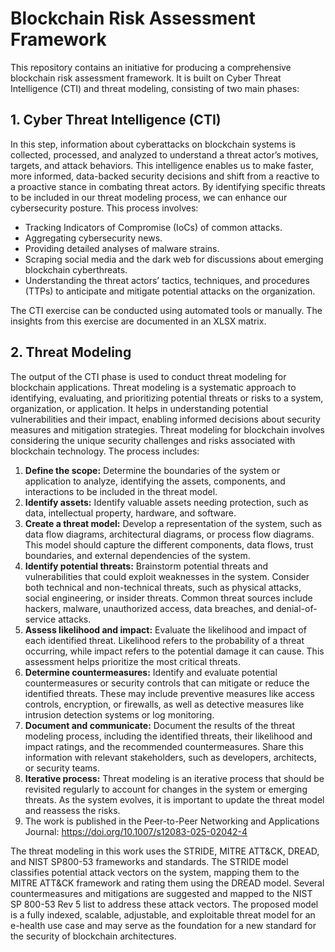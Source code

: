 # Blockchain Risk Assessment Framework

This repository contains an initiative for producing a comprehensive blockchain risk assessment framework. It is built on Cyber Threat Intelligence (CTI) and threat modeling, consisting of two main phases:

## 1. Cyber Threat Intelligence (CTI)

In this step, information about cyberattacks on blockchain systems is collected, processed, and analyzed to understand a threat actor’s motives, targets, and attack behaviors. This intelligence enables us to make faster, more informed, data-backed security decisions and shift from a reactive to a proactive stance in combating threat actors. By identifying specific threats to be included in our threat modeling process, we can enhance our cybersecurity posture. This process involves:

- Tracking Indicators of Compromise (IoCs) of common attacks.
- Aggregating cybersecurity news.
- Providing detailed analyses of malware strains.
- Scraping social media and the dark web for discussions about emerging blockchain cyberthreats.
- Understanding the threat actors’ tactics, techniques, and procedures (TTPs) to anticipate and mitigate potential attacks on the organization.

The CTI exercise can be conducted using automated tools or manually. The insights from this exercise are documented in an XLSX matrix.

## 2. Threat Modeling

The output of the CTI phase is used to conduct threat modeling for blockchain applications. Threat modeling is a systematic approach to identifying, evaluating, and prioritizing potential threats or risks to a system, organization, or application. It helps in understanding potential vulnerabilities and their impact, enabling informed decisions about security measures and mitigation strategies. Threat modeling for blockchain involves considering the unique security challenges and risks associated with blockchain technology. The process includes:

1. **Define the scope:** Determine the boundaries of the system or application to analyze, identifying the assets, components, and interactions to be included in the threat model.
2. **Identify assets:** Identify valuable assets needing protection, such as data, intellectual property, hardware, and software.
3. **Create a threat model:** Develop a representation of the system, such as data flow diagrams, architectural diagrams, or process flow diagrams. This model should capture the different components, data flows, trust boundaries, and external dependencies of the system.
4. **Identify potential threats:** Brainstorm potential threats and vulnerabilities that could exploit weaknesses in the system. Consider both technical and non-technical threats, such as physical attacks, social engineering, or insider threats. Common threat sources include hackers, malware, unauthorized access, data breaches, and denial-of-service attacks.
5. **Assess likelihood and impact:** Evaluate the likelihood and impact of each identified threat. Likelihood refers to the probability of a threat occurring, while impact refers to the potential damage it can cause. This assessment helps prioritize the most critical threats.
6. **Determine countermeasures:** Identify and evaluate potential countermeasures or security controls that can mitigate or reduce the identified threats. These may include preventive measures like access controls, encryption, or firewalls, as well as detective measures like intrusion detection systems or log monitoring.
7. **Document and communicate:** Document the results of the threat modeling process, including the identified threats, their likelihood and impact ratings, and the recommended countermeasures. Share this information with relevant stakeholders, such as developers, architects, or security teams.
8. **Iterative process:** Threat modeling is an iterative process that should be revisited regularly to account for changes in the system or emerging threats. As the system evolves, it is important to update the threat model and reassess the risks.
9. The work is published in the Peer-to-Peer Networking and Applications Journal: https://doi.org/10.1007/s12083-025-02042-4

The threat modeling in this work uses the STRIDE, MITRE ATT&CK, DREAD, and NIST SP800-53 frameworks and standards. The STRIDE model classifies potential attack vectors on the system, mapping them to the MITRE ATT&CK framework and rating them using the DREAD model. Several countermeasures and mitigations are suggested and mapped to the NIST SP 800-53 Rev 5 list to address these attack vectors. The proposed model is a fully indexed, scalable, adjustable, and exploitable threat model for an e-health use case and may serve as the foundation for a new standard for the security of blockchain architectures.
